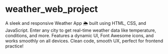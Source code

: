 # weather_web_project
A sleek and responsive Weather App 🌦️ built using HTML, CSS, and JavaScript. Enter any city to get real-time weather data like temperature, conditions, and more. Features a dynamic UI, Font Awesome icons, and works smoothly on all devices. Clean code, smooth UX, perfect for frontend practice!
